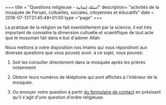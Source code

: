+++
title = "Questions religieuse - اسئلة إيمانية"
description= "activités de la mosquée de Persan, cultuelles, sociales, citoyennes et éducatifs"
date = 2018-07-13T21:45:48+01:00
type ="page"
+++

La pratique de la religion se fait esentiellement par la science, il est très
important de connaitre la dimension cultuelle et scientifique de tout acte  que
le musuman fait dans e but d'adorer Allah.

Nous mettons à votre disposition nos Imams qui vous répondront aux diverses
questions que vous pouvez avoir. à ce sujet, vous pouvez:

1. Soit les consulter directement dans la mosquée après les prières notamment

2. Obtenir leurs numéros de téléphone qui sont affichés à l'intérieur de la
mosquée.

3. Ou envoyer votre question à partir [du formulaire de contact](/contact) en
présisant qu'il s'agit d'une question d'ordre religieuse.
